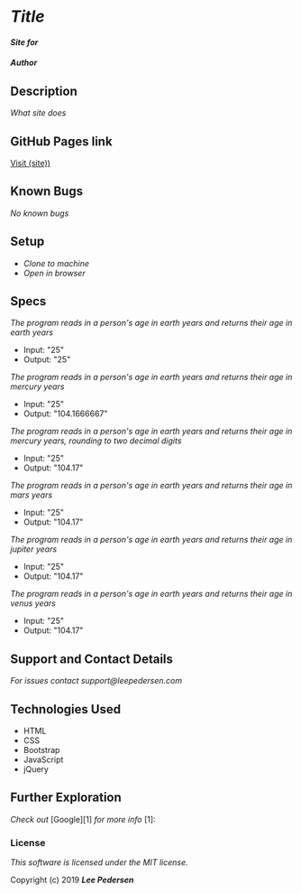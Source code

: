 # _Title_

#### _Site for_

#### _Author_

## Description

_What site does_

## GitHub Pages link

  [Visit (site))](link)

## Known Bugs
_No known bugs_

## Setup
* _Clone to machine_
* _Open in browser_

## Specs
_The program reads in a person's age in earth years and returns their age in earth years_
* Input: "25"
* Output: "25"

_The program reads in a person's age in earth years and returns their age in mercury years_
* Input: "25"
* Output: "104.1666667"

_The program reads in a person's age in earth years and returns their age in mercury years, rounding to two decimal digits_
* Input: "25"
* Output: "104.17"

_The program reads in a person's age in earth years and returns their age in mars years_
* Input: "25"
* Output: "104.17"

_The program reads in a person's age in earth years and returns their age in jupiter years_
* Input: "25"
* Output: "104.17"

_The program reads in a person's age in earth years and returns their age in venus years_
* Input: "25"
* Output: "104.17"


## Support and Contact Details
_For issues contact support@leepedersen.com_

## Technologies Used
* HTML
* CSS
* Bootstrap
* JavaScript
* jQuery

## Further Exploration
_Check out_ [Google][1] _for more info_
[1]:

### License
*This software is licensed under the MIT license.*

Copyright (c) 2019 **_Lee Pedersen_**
